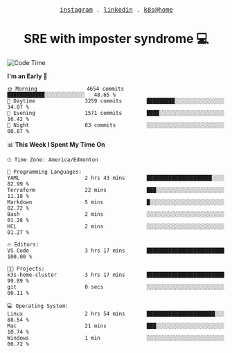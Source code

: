 <p align="center">
  <samp>
    <a href="https://www.instagram.com/lildrunkensmurf/">instagram</a> .
    <a href="https://www.linkedin.com/in/joryirving/">linkedin</a> .
    <a href="https://github.com/LilDrunkenSmurf/k3s-home-cluster">k8s@home</a>
  </samp>
</p>

<h1 align="center">
  SRE with imposter syndrome 💻
</h1>

<!--START_SECTION:waka-->
![Code Time](http://img.shields.io/badge/Code%20Time-112%20hrs%201%20min-blue)

**I'm an Early 🐤** 

```text
🌞 Morning                4654 commits        ████████████░░░░░░░░░░░░░   48.65 % 
🌆 Daytime                3259 commits        █████████░░░░░░░░░░░░░░░░   34.07 % 
🌃 Evening                1571 commits        ████░░░░░░░░░░░░░░░░░░░░░   16.42 % 
🌙 Night                  83 commits          ░░░░░░░░░░░░░░░░░░░░░░░░░   00.87 % 
```


📊 **This Week I Spent My Time On** 

```text
🕑︎ Time Zone: America/Edmonton

💬 Programming Languages: 
YAML                     2 hrs 43 mins       █████████████████████░░░░   82.99 % 
Terraform                22 mins             ███░░░░░░░░░░░░░░░░░░░░░░   11.18 % 
Markdown                 5 mins              █░░░░░░░░░░░░░░░░░░░░░░░░   02.72 % 
Bash                     2 mins              ░░░░░░░░░░░░░░░░░░░░░░░░░   01.28 % 
HCL                      2 mins              ░░░░░░░░░░░░░░░░░░░░░░░░░   01.27 % 

🔥 Editors: 
VS Code                  3 hrs 17 mins       █████████████████████████   100.00 % 

🐱‍💻 Projects: 
k3s-home-cluster         3 hrs 17 mins       █████████████████████████   99.89 % 
git                      0 secs              ░░░░░░░░░░░░░░░░░░░░░░░░░   00.11 % 

💻 Operating System: 
Linux                    2 hrs 54 mins       ██████████████████████░░░   88.54 % 
Mac                      21 mins             ███░░░░░░░░░░░░░░░░░░░░░░   10.74 % 
Windows                  1 min               ░░░░░░░░░░░░░░░░░░░░░░░░░   00.72 % 
```


<!--END_SECTION:waka-->